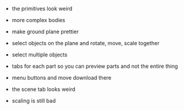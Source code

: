 
- the primitives look weird
- more complex bodies

- make ground plane prettier

- select objects on the plane and rotate, move, scale together
- select multiple objects 
- tabs for each part so you can preview parts and not the entire thing
- menu buttons and move download there
- the scene tab looks weird
- scaling is still bad
